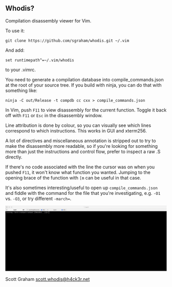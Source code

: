 Whodis?
-------

Compilation disassembly viewer for Vim.

To use it:

    git clone https://github.com/sgraham/whodis.git ~/.vim

And add:

    set runtimepath^=~/.vim/whodis

to your .vimrc.

You need to generate a compilation database into compile_commands.json at the
root of your source tree. If you build with ninja, you can do that with
something like:

    ninja -C out/Release -t compdb cc cxx > compile_commands.json

In Vim, push `F11` to view disassembly for the current function. Toggle it back
off with `F11` or `Esc` in the disassembly window.

Line attribution is done by colour, so you can visually see which lines
correspond to which instructions. This works in GUI and xterm256.

A lot of directives and miscellaneous annotation is stripped out to try to make
the disassembly more readable, so if you're looking for something more than just
the instructions and control flow, prefer to inspect a raw .S directly.

If there's no code associated with the line the cursor was on when you pushed
`F11`, it won't know what function you wanted. Jumping to the opening brace of
the function with `[m` can be useful in that case.

It's also sometimes interesting/useful to open up `compile_commands.json` and
fiddle with the command for the file that you're investigating, e.g. `-O1` vs.
`-O3`, or try different `-march=`.

![Demo](demo.gif)

Scott Graham scott.whodis@h4ck3r.net

